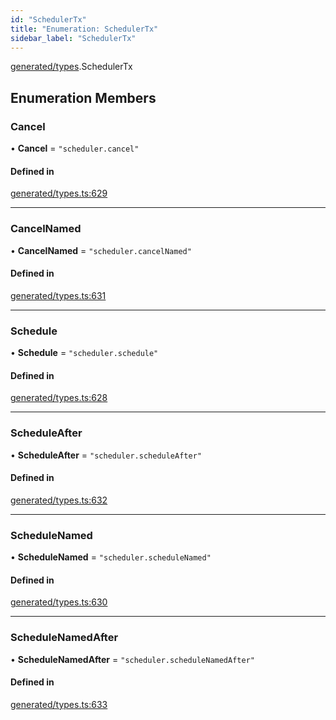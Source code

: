 ```yaml
---
id: "SchedulerTx"
title: "Enumeration: SchedulerTx"
sidebar_label: "SchedulerTx"
---
```


[generated/types](../../../../modules/Generated/Types/Types.md).SchedulerTx

## Enumeration Members

### Cancel

• **Cancel** = ``"scheduler.cancel"``

#### Defined in

[generated/types.ts:629](https://github.com/PolymeshAssociation/polymesh-sdk/blob/fedc4714f/src/generated/types.ts#L629)

___

### CancelNamed

• **CancelNamed** = ``"scheduler.cancelNamed"``

#### Defined in

[generated/types.ts:631](https://github.com/PolymeshAssociation/polymesh-sdk/blob/fedc4714f/src/generated/types.ts#L631)

___

### Schedule

• **Schedule** = ``"scheduler.schedule"``

#### Defined in

[generated/types.ts:628](https://github.com/PolymeshAssociation/polymesh-sdk/blob/fedc4714f/src/generated/types.ts#L628)

___

### ScheduleAfter

• **ScheduleAfter** = ``"scheduler.scheduleAfter"``

#### Defined in

[generated/types.ts:632](https://github.com/PolymeshAssociation/polymesh-sdk/blob/fedc4714f/src/generated/types.ts#L632)

___

### ScheduleNamed

• **ScheduleNamed** = ``"scheduler.scheduleNamed"``

#### Defined in

[generated/types.ts:630](https://github.com/PolymeshAssociation/polymesh-sdk/blob/fedc4714f/src/generated/types.ts#L630)

___

### ScheduleNamedAfter

• **ScheduleNamedAfter** = ``"scheduler.scheduleNamedAfter"``

#### Defined in

[generated/types.ts:633](https://github.com/PolymeshAssociation/polymesh-sdk/blob/fedc4714f/src/generated/types.ts#L633)
